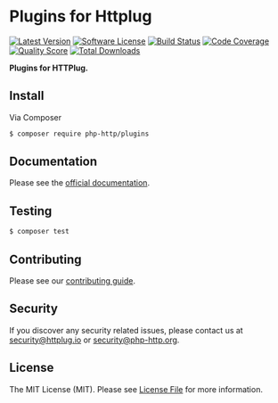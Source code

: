# Plugins for Httplug

[![Latest Version](https://img.shields.io/github/release/php-http/plugins.svg?style=flat-square)](https://github.com/php-http/plugins/releases)
[![Software License](https://img.shields.io/badge/license-MIT-brightgreen.svg?style=flat-square)](LICENSE)
[![Build Status](https://img.shields.io/travis/php-http/plugins.svg?style=flat-square)](https://travis-ci.org/php-http/plugins)
[![Code Coverage](https://img.shields.io/scrutinizer/coverage/g/php-http/plugins.svg?style=flat-square)](https://scrutinizer-ci.com/g/php-http/plugins)
[![Quality Score](https://img.shields.io/scrutinizer/g/php-http/plugins.svg?style=flat-square)](https://scrutinizer-ci.com/g/php-http/plugins)
[![Total Downloads](https://img.shields.io/packagist/dt/php-http/plugins.svg?style=flat-square)](https://packagist.org/packages/php-http/plugins)

**Plugins for HTTPlug.**


## Install

Via Composer

``` bash
$ composer require php-http/plugins
```


## Documentation

Please see the [official documentation](http://docs.php-http.org).


## Testing

``` bash
$ composer test
```


## Contributing

Please see our [contributing guide](http://docs.php-http.org/en/latest/development/contributing.html).


## Security

If you discover any security related issues, please contact us at [security@httplug.io](mailto:security@httplug.io)
or [security@php-http.org](mailto:security@php-http.org).


## License

The MIT License (MIT). Please see [License File](LICENSE) for more information.
